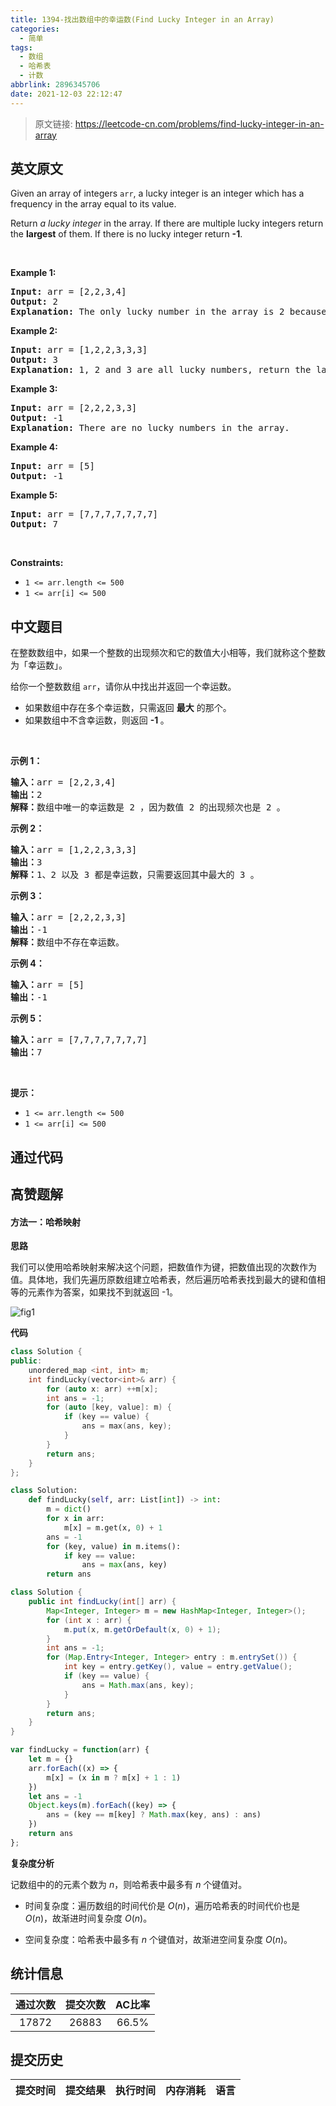```yaml
---
title: 1394-找出数组中的幸运数(Find Lucky Integer in an Array)
categories:
  - 简单
tags:
  - 数组
  - 哈希表
  - 计数
abbrlink: 2896345706
date: 2021-12-03 22:12:47
---
```


> 原文链接: https://leetcode-cn.com/problems/find-lucky-integer-in-an-array


## 英文原文
<div><p>Given an array of integers <code>arr</code>, a lucky integer is an integer which has a frequency in the array equal to its value.</p>

<p>Return <i>a lucky integer</i>&nbsp;in the array. If there are multiple lucky integers return the <strong>largest</strong> of them. If there is no lucky&nbsp;integer return <strong>-1</strong>.</p>

<p>&nbsp;</p>
<p><strong>Example 1:</strong></p>

<pre>
<strong>Input:</strong> arr = [2,2,3,4]
<strong>Output:</strong> 2
<strong>Explanation:</strong> The only lucky number in the array is 2 because frequency[2] == 2.
</pre>

<p><strong>Example 2:</strong></p>

<pre>
<strong>Input:</strong> arr = [1,2,2,3,3,3]
<strong>Output:</strong> 3
<strong>Explanation:</strong> 1, 2 and 3 are all lucky numbers, return the largest of them.
</pre>

<p><strong>Example 3:</strong></p>

<pre>
<strong>Input:</strong> arr = [2,2,2,3,3]
<strong>Output:</strong> -1
<strong>Explanation:</strong> There are no lucky numbers in the array.
</pre>

<p><strong>Example 4:</strong></p>

<pre>
<strong>Input:</strong> arr = [5]
<strong>Output:</strong> -1
</pre>

<p><strong>Example 5:</strong></p>

<pre>
<strong>Input:</strong> arr = [7,7,7,7,7,7,7]
<strong>Output:</strong> 7
</pre>

<p>&nbsp;</p>
<p><strong>Constraints:</strong></p>

<ul>
	<li><code>1 &lt;= arr.length &lt;= 500</code></li>
	<li><code>1 &lt;= arr[i] &lt;= 500</code></li>
</ul></div>

## 中文题目
<div><p>在整数数组中，如果一个整数的出现频次和它的数值大小相等，我们就称这个整数为「幸运数」。</p>

<p>给你一个整数数组 <code>arr</code>，请你从中找出并返回一个幸运数。</p>

<ul>
	<li>如果数组中存在多个幸运数，只需返回 <strong>最大</strong> 的那个。</li>
	<li>如果数组中不含幸运数，则返回 <strong>-1 </strong>。</li>
</ul>

<p>&nbsp;</p>

<p><strong>示例 1：</strong></p>

<pre><strong>输入：</strong>arr = [2,2,3,4]
<strong>输出：</strong>2
<strong>解释：</strong>数组中唯一的幸运数是 2 ，因为数值 2 的出现频次也是 2 。
</pre>

<p><strong>示例 2：</strong></p>

<pre><strong>输入：</strong>arr = [1,2,2,3,3,3]
<strong>输出：</strong>3
<strong>解释：</strong>1、2 以及 3 都是幸运数，只需要返回其中最大的 3 。
</pre>

<p><strong>示例 3：</strong></p>

<pre><strong>输入：</strong>arr = [2,2,2,3,3]
<strong>输出：</strong>-1
<strong>解释：</strong>数组中不存在幸运数。
</pre>

<p><strong>示例 4：</strong></p>

<pre><strong>输入：</strong>arr = [5]
<strong>输出：</strong>-1
</pre>

<p><strong>示例 5：</strong></p>

<pre><strong>输入：</strong>arr = [7,7,7,7,7,7,7]
<strong>输出：</strong>7
</pre>

<p>&nbsp;</p>

<p><strong>提示：</strong></p>

<ul>
	<li><code>1 &lt;= arr.length &lt;= 500</code></li>
	<li><code>1 &lt;= arr[i] &lt;= 500</code></li>
</ul>
</div>

## 通过代码
<RecoDemo>
</RecoDemo>


## 高赞题解
#### 方法一：哈希映射

**思路**

我们可以使用哈希映射来解决这个问题，把数值作为键，把数值出现的次数作为值。具体地，我们先遍历原数组建立哈希表，然后遍历哈希表找到最大的键和值相等的元素作为答案，如果找不到就返回 -1。

![fig1](https://assets.leetcode-cn.com/solution-static/1394_fig1.gif)

**代码**

```C++ [sol1-C++]
class Solution {
public:
    unordered_map <int, int> m;
    int findLucky(vector<int>& arr) {
        for (auto x: arr) ++m[x];
        int ans = -1;
        for (auto [key, value]: m) {
            if (key == value) {
                ans = max(ans, key);
            }
        }
        return ans;
    }
};
```

```Python [sol1-Python3]
class Solution:
    def findLucky(self, arr: List[int]) -> int:
        m = dict()
        for x in arr:
            m[x] = m.get(x, 0) + 1
        ans = -1
        for (key, value) in m.items():
            if key == value:
                ans = max(ans, key)
        return ans
```

```Java [sol1-Java]
class Solution {
    public int findLucky(int[] arr) {
        Map<Integer, Integer> m = new HashMap<Integer, Integer>();
        for (int x : arr) {
            m.put(x, m.getOrDefault(x, 0) + 1);
        }
        int ans = -1;
        for (Map.Entry<Integer, Integer> entry : m.entrySet()) {
            int key = entry.getKey(), value = entry.getValue();
            if (key == value) {
                ans = Math.max(ans, key);
            }
        }
        return ans;
    }
}
```

```JavaScript [sol1-JavaScript]
var findLucky = function(arr) {
    let m = {}
    arr.forEach((x) => {
        m[x] = (x in m ? m[x] + 1 : 1)
    })
    let ans = -1
    Object.keys(m).forEach((key) => {
        ans = (key == m[key] ? Math.max(key, ans) : ans)
    })
    return ans
};
```

**复杂度分析**

记数组中的的元素个数为 $n$，则哈希表中最多有 $n$ 个键值对。

- 时间复杂度：遍历数组的时间代价是 $O(n)$，遍历哈希表的时间代价也是 $O(n)$，故渐进时间复杂度 $O(n)$。

- 空间复杂度：哈希表中最多有 $n$ 个键值对，故渐进空间复杂度 $O(n)$。

## 统计信息
| 通过次数 | 提交次数 | AC比率 |
| :------: | :------: | :------: |
|    17872    |    26883    |   66.5%   |

## 提交历史
| 提交时间 | 提交结果 | 执行时间 |  内存消耗  | 语言 |
| :------: | :------: | :------: | :--------: | :--------: |
